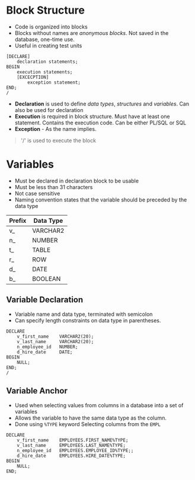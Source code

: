 # Block Structure
- Code is organized into blocks
- Blocks without names are *anonymous blocks*. Not saved in the database, one-time use.
- Useful in creating test units
```PL/SQL
[DECLARE]
	declaration statements;
BEGIN
	execution statements;
	[EXCECPTION]
		exception statement;
END;
/
```
- **Declaration** is used to define *data types*, *structures* and *variables*. Can also be used for declaration
- **Execution** is required in block structure. Must have at least one statement. Contains the execution code. Can be either PL/SQL or SQL
- **Exception** - As the name implies.
> '/' is used to execute the block

# Variables
- Must be declared in declaration block to be usable
- Must be less than 31 characters
- Not case sensitive
- Naming convention states that the variable should be preceded by the data type

| **Prefix** | **Data Type** |
| ---------- | ------------- |
| v_         | VARCHAR2      |
| n_         | NUMBER        |
| t_         | TABLE         |
| r_         | ROW           |
| d_         | DATE          |
| b_         | BOOLEAN       |
## Variable Declaration
- Variable name and data type, terminated with semicolon
- Can specify length constraints on data type in parentheses.
```PL/SQL
DECLARE
	v_first_name    VARCHAR2(20);
	v_last_name     VARCHAR2(20);
	n_employee_id   NUMBER;
	d_hire_date     DATE;
BEGIN
	NULL;
END;
/
```

## Variable Anchor
- Used when selecting values from columns in a database into a set of variables
- Allows the variable to have the same data type as the column.
- Done using `%TYPE` keyword
Selecting columns from the `EMPL`
```PL/SQL
DECLARE
	v_first_name    EMPLOYEES.FIRST_NAME%TYPE;
	v_last_name     EMPLOYEES.LAST_NAME%TYPE;
	n_employee_id   EMPLOYEES.EMPLOYEE_ID%TYPE;;
	d_hire_date     EMPLOYEES.HIRE_DATE%TYPE;
BEGIN
	NULL;
END;
```